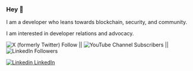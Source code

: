 
### Hey :wave:

I am a developer who leans towards blockchain, security, and community.

I am interested in developer relations and advocacy.

![X (formerly Twitter) Follow](https://img.shields.io/twitter/follow/udoka_am?style=for-the-badge&logo=x&logoSize=auto&labelColor=blue&link=https%3A%2F%2Fx.com%2Fudoka_AM) ||  ![YouTube Channel Subscribers](https://img.shields.io/youtube/channel/subscribers/UCg7PcGEygT1gNcjU1J5eWKw?style=for-the-badge&logoSize=auto&label=youtube) || 	![LinkedIn Followers](https://img.shields.io/badge/linkedin/udoka,am-%230077B5.svg?style=for-the-badge&logo=linkedin&logoColor=white)

[![Linkedin](https://i.sstatic.net/gVE0j.png) LinkedIn](https://www.linkedin.com/)
&nbsp;



